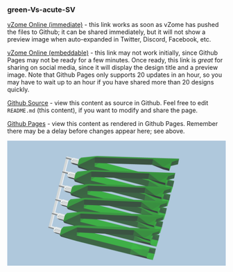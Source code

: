 ### green-Vs-acute-SV

[vZome Online (immediate)][1] - this link works as soon as vZome has pushed the files to Github; it can be shared immediately, but it will not show a preview image when auto-expanded in Twitter, Discord, Facebook, etc.

[vZome Online (embeddable)][2] - this link may not work initially, since Github Pages may not be ready for a few minutes.  Once ready, this link is *great* for sharing on social media, since it will display the design title and a preview image.  Note that Github Pages only supports 20 updates in an hour, so you may have to wait up to an hour if you have shared more than 20 designs quickly.

[Github Source][3] - view this content as source in Github.  Feel free to edit `README.md` (this content), if you want to modify and share the page.

[Github Pages][4] - view this content as rendered in Github Pages.  Remember there may be a delay before changes appear here; see above.

![Image](green-Vs-acute-SV.png)

[1]: https://vzome.com/app/?url=https://raw.githubusercontent.com/vorth/vzome-sharing/master/2021/06/07/21-02-34/green-Vs-acute-SV.vZome
[2]: https://vzome.com/app/embed.py?url=https://vorth.github.io/vzome-sharing/2021/06/07/21-02-34/green-Vs-acute-SV.vZome
[3]: https://github.com/vorth/vzome-sharing/tree/master/2021/06/07/21-02-34/
[4]: https://vorth.github.io/vzome-sharing/2021/06/07/21-02-34/
